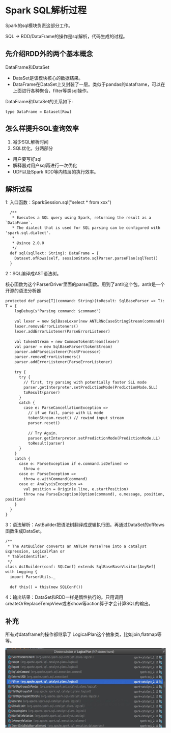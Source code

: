 # Spark SQL解析过程

Spark的sql模块负责这部分工作。

SQL -> RDD/DataFrame的操作是sql解析，代码生成的过程。

## 先介绍RDD外的两个基本概念
DataFrame和DataSet

* DataSet是该模块核心的数据结果。
* DataFrame在DataSet上又封装了一层。类似于pandas的dataframe，可以在上面进行各种聚合，filter等类sql操作。

DataFrame和DataSet的关系如下:
```
type DataFrame = Dataset[Row]

```


## 怎么样提升SQL查询效率
1. 减少SQL解析时间
2. SQL优化，分两部分
- 用户要写好sql
- 解释器对用户sql再进行一次优化
- UDF以及Spark RDD等内核层的执行效率。

## 解析过程
1: 入口函数：SparkSession.sql("select * from xxx")
```
  /**
   * Executes a SQL query using Spark, returning the result as a `DataFrame`.
   * The dialect that is used for SQL parsing can be configured with 'spark.sql.dialect'.
   *
   * @since 2.0.0
   */
  def sql(sqlText: String): DataFrame = {
    Dataset.ofRows(self, sessionState.sqlParser.parsePlan(sqlText))
  }
```

2：SQL编译成AST语法树。

核心函数为这个ParserDriver里面的parse函数。用到了antlr这个包。antlr是一个开源的语法分析器
```
protected def parse[T](command: String)(toResult: SqlBaseParser => T): T = {
    logDebug(s"Parsing command: $command")

    val lexer = new SqlBaseLexer(new ANTLRNoCaseStringStream(command))
    lexer.removeErrorListeners()
    lexer.addErrorListener(ParseErrorListener)

    val tokenStream = new CommonTokenStream(lexer)
    val parser = new SqlBaseParser(tokenStream)
    parser.addParseListener(PostProcessor)
    parser.removeErrorListeners()
    parser.addErrorListener(ParseErrorListener)

    try {
      try {
        // first, try parsing with potentially faster SLL mode
        parser.getInterpreter.setPredictionMode(PredictionMode.SLL)
        toResult(parser)
      }
      catch {
        case e: ParseCancellationException =>
          // if we fail, parse with LL mode
          tokenStream.reset() // rewind input stream
          parser.reset()

          // Try Again.
          parser.getInterpreter.setPredictionMode(PredictionMode.LL)
          toResult(parser)
      }
    }
    catch {
      case e: ParseException if e.command.isDefined =>
        throw e
      case e: ParseException =>
        throw e.withCommand(command)
      case e: AnalysisException =>
        val position = Origin(e.line, e.startPosition)
        throw new ParseException(Option(command), e.message, position, position)
    }
  }
}
```


3：语法解析：AstBuilder把语法树翻译成逻辑执行图。再通过DataSet的ofRows函数生成DataSet。
```
/**
 * The AstBuilder converts an ANTLR4 ParseTree into a catalyst Expression, LogicalPlan or
 * TableIdentifier.
 */
class AstBuilder(conf: SQLConf) extends SqlBaseBaseVisitor[AnyRef] with Logging {
  import ParserUtils._

  def this() = this(new SQLConf())
```


4：输出结果：DataSet和RDD一样是惰性执行的。只用调用createOrReplaceTempView或者show等action算子才会计算SQL的输出。


## 补充
所有对dataframe的操作都继承了 LogicalPlan这个抽象类，比如join,flatmap等等。
 <div  align="center"><img src="imgs/LogicalPlanSubclass.png" width = "600" height = "250" alt="1.4" align="center" /></div><br>




